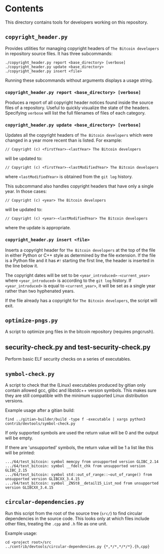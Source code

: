 # Contents

This directory contains tools for developers working on this repository.

## `copyright_header.py`

Provides utilities for managing copyright headers of `The Bitcoin developers`
in repository source files. It has three subcommands:

```
./copyright_header.py report <base_directory> [verbose]
./copyright_header.py update <base_directory>
./copyright_header.py insert <file>
```

Running these subcommands without arguments displays a usage string.

### `copyright_header.py report <base_directory> [verbose]`

Produces a report of all copyright header notices found inside the source files
of a repository. Useful to quickly visualize the state of the headers.
Specifying `verbose` will list the full filenames of files of each category.

### `copyright_header.py update <base_directory> [verbose]`

Updates all the copyright headers of `The Bitcoin developers` which were changed
in a year more recent than is listed. For example:

```
// Copyright (c) <firstYear>-<lastYear> The Bitcoin developers
```

will be updated to:

```
// Copyright (c) <firstYear>-<lastModifiedYear> The Bitcoin developers
```

where `<lastModifiedYear>` is obtained from the `git log` history.

This subcommand also handles copyright headers that have only a single year. In
those cases:

```
// Copyright (c) <year> The Bitcoin developers
```

will be updated to:

```
// Copyright (c) <year>-<lastModifiedYear> The Bitcoin developers
```

where the update is appropriate.

### `copyright_header.py insert <file>`

Inserts a copyright header for `The Bitcoin developers` at the top of the file
in either Python or C++ style as determined by the file extension. If the file
is a Python file and it has  `#!` starting the first line, the header is
inserted in the line below it.

The copyright dates will be set to be `<year_introduced>-<current_year>` where
`<year_introduced>` is according to the `git log` history. If
`<year_introduced>` is equal to `<current_year>`, it will be set as a single
year rather than two hyphenated years.

If the file already has a copyright for `The Bitcoin developers`, the script
will exit.

## `optimize-pngs.py`

A script to optimize png files in the bitcoin
repository (requires pngcrush).

## security-check.py and test-security-check.py

Perform basic ELF security checks on a series of executables.

## `symbol-check.py`

A script to check that the (Linux) executables produced by gitian only contain
allowed gcc, glibc and libstdc++ version symbols. This makes sure they are
still compatible with the minimum supported Linux distribution versions.

Example usage after a gitian build:

```
find ../gitian-builder/build -type f -executable | xargs python3 contrib/devtools/symbol-check.py
```

If only supported symbols are used the return value will be 0 and the output will be empty.

If there are 'unsupported' symbols, the return value will be 1 a list like this will be printed:

```
.../64/test_bitcoin: symbol memcpy from unsupported version GLIBC_2.14
.../64/test_bitcoin: symbol __fdelt_chk from unsupported version GLIBC_2.15
.../64/test_bitcoin: symbol std::out_of_range::~out_of_range() from unsupported version GLIBCXX_3.4.15
.../64/test_bitcoin: symbol _ZNSt8__detail15_List_nod from unsupported version GLIBCXX_3.4.15
```

## `circular-dependencies.py`

Run this script from the root of the source tree (`src/`) to find circular dependencies in the source code.
This looks only at which files include other files, treating the `.cpp` and `.h` file as one unit.

Example usage:

```
cd <project root>/src
../contrib/devtools/circular-dependencies.py {*,*/*,*/*/*}.{h,cpp}
```
